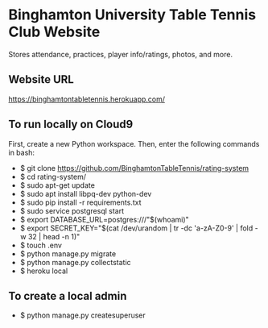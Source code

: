 # Binghamton University Table Tennis Club Website
Stores attendance, practices, player info/ratings, photos, and more.

## Website URL
https://binghamtontabletennis.herokuapp.com/

## To run locally on Cloud9
First, create a new Python workspace. Then, enter the following commands in bash:
- $ git clone https://github.com/BinghamtonTableTennis/rating-system
- $ cd rating-system/
- $ sudo apt-get update
- $ sudo apt install libpq-dev python-dev
- $ sudo pip install -r requirements.txt
- $ sudo service postgresql start
- $ export DATABASE_URL=postgres:///"$(whoami)"
- $ export SECRET_KEY="$(cat /dev/urandom | tr -dc 'a-zA-Z0-9' | fold -w 32 | head -n 1)"
- $ touch .env
- $ python manage.py migrate
- $ python manage.py collectstatic
- $ heroku local

## To create a local admin
- $ python manage.py createsuperuser
